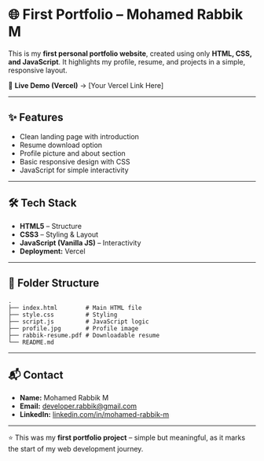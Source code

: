 
# 🌐 First Portfolio – Mohamed Rabbik M

This is my **first personal portfolio website**, created using only **HTML, CSS, and JavaScript**.
It highlights my profile, resume, and projects in a simple, responsive layout.

🔗 **Live Demo (Vercel)** → \[Your Vercel Link Here]

---

## ✨ Features

* Clean landing page with introduction
* Resume download option
* Profile picture and about section
* Basic responsive design with CSS
* JavaScript for simple interactivity

---

## 🛠️ Tech Stack

* **HTML5** – Structure
* **CSS3** – Styling & Layout
* **JavaScript (Vanilla JS)** – Interactivity
* **Deployment:** Vercel

---

## 📂 Folder Structure

```
.
├── index.html        # Main HTML file
├── style.css         # Styling
├── script.js         # JavaScript logic
├── profile.jpg       # Profile image
├── rabbik-resume.pdf # Downloadable resume
└── README.md
```

---

## 📬 Contact

* **Name:** Mohamed Rabbik M
* **Email:** [developer.rabbik@gmail.com](mailto:developer.rabbik@gmail.com)
* **LinkedIn:** [linkedin.com/in/mohamed-rabbik-m](https://www.linkedin.com/in/mohamed-rabbik-m/)

---

⭐ This was my **first portfolio project** – simple but meaningful, as it marks the start of my web development journey.

